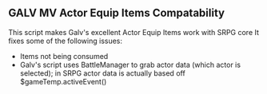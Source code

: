 ## GALV MV Actor Equip Items Compatability

This script makes Galv's excellent Actor Equip Items work with SRPG core
It fixes some of the following issues:
- Items not being consumed
- Galv's script uses BattleManager to grab actor data (which actor is selected); in SRPG actor data is actually based off $gameTemp.activeEvent()
